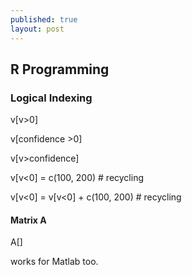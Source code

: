 ```yaml
---
published: true
layout: post
---
```

## R Programming

### Logical Indexing

v[v>0]

v[confidence >0]

v[v>confidence]

v[v<0] = c(100, 200)  \# recycling

v[v<0] = v[v<0] + c(100, 200)  \# recycling


#### Matrix A


A[]


works for Matlab too.

